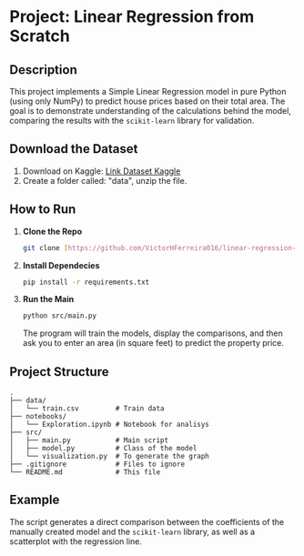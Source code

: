 # Project: Linear Regression from Scratch

## Description
This project implements a Simple Linear Regression model in pure Python (using only NumPy) to predict house prices based on their total area. The goal is to demonstrate understanding of the calculations behind the model, comparing the results with the `scikit-learn` library for validation.

## Download the Dataset
1. Download on Kaggle: [Link Dataset Kaggle](https://www.kaggle.com/datasets/rishitaverma02/house-prices-advanced-regression-techniques)
2. Create a folder called: "data", unzip the file.

## How to Run

1.  **Clone the Repo**
    ```bash
    git clone [https://github.com/VictorHFerreira016/linear-regression-from-scratch.git](https://github.com/VictorHFerreira016/linear-regression-from-scratch.git)
    ```

2.  **Install Dependecies**
    ```bash
    pip install -r requirements.txt
    ```

3.  **Run the Main**
    ```bash
    python src/main.py
    ```
    The program will train the models, display the comparisons, and then ask you to enter an area (in square feet) to predict the property price.

## Project Structure
```
.
├── data/
│   └── train.csv         # Train data
├── notebooks/
│   └── Exploration.ipynb # Notebook for analisys
├── src/
│   ├── main.py           # Main script
│   ├── model.py          # Class of the model
│   └── visualization.py  # To generate the graph
├── .gitignore            # Files to ignore
└── README.md             # This file
```

## Example

The script generates a direct comparison between the coefficients of the manually created model and the `scikit-learn` library, as well as a scatterplot with the regression line.
